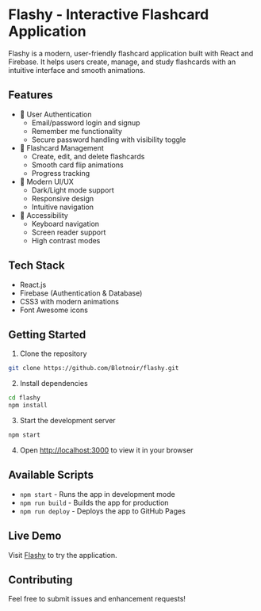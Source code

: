 # Flashy - Interactive Flashcard Application

Flashy is a modern, user-friendly flashcard application built with React and Firebase. It helps users create, manage, and study flashcards with an intuitive interface and smooth animations.

## Features

- 🔐 User Authentication
  - Email/password login and signup
  - Remember me functionality
  - Secure password handling with visibility toggle
- 🎴 Flashcard Management
  - Create, edit, and delete flashcards
  - Smooth card flip animations
  - Progress tracking
- 🎨 Modern UI/UX
  - Dark/Light mode support
  - Responsive design
  - Intuitive navigation
- 📱 Accessibility
  - Keyboard navigation
  - Screen reader support
  - High contrast modes

## Tech Stack

- React.js
- Firebase (Authentication & Database)
- CSS3 with modern animations
- Font Awesome icons

## Getting Started

1. Clone the repository
```bash
git clone https://github.com/Blotnoir/flashy.git
```

2. Install dependencies
```bash
cd flashy
npm install
```

3. Start the development server
```bash
npm start
```

4. Open [http://localhost:3000](http://localhost:3000) to view it in your browser

## Available Scripts

- `npm start` - Runs the app in development mode
- `npm run build` - Builds the app for production
- `npm run deploy` - Deploys the app to GitHub Pages

## Live Demo

Visit [Flashy](https://blotnoir.github.io/flashy) to try the application.

## Contributing

Feel free to submit issues and enhancement requests!
